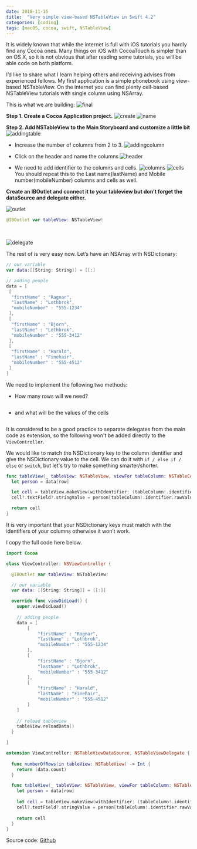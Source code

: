 ```yaml
---
date: 2018-11-15
title:  "Very simple view-based NSTableView in Swift 4.2"
categories: [coding]
tags: [macOS, cocoa, swift, NSTableView]
---
```


It is widely known that while the internet is full with iOS tutorials you hardly find any Cocoa ones. Many things on iOS with CocoaTouch is simpler than on OS X, so it is not obvious that after reading some tutorials, you will be able code on both platform.

I’d like to share what I learn helping others and receiving advises from experienced fellows. My first application is a simple phonebook using view-based NSTableView. On the internet you can find plenty cell-based NSTableView tutorials with single column using NSArray.

This is what we are building:
![final][NSTableview1]

**Step 1. Create a Cocoa Application project.**
![create][NSTableview1-1]
![name][NSTableview1-2]

**Step 2. Add NSTableView to the Main Storyboard and customize a little bit**
![addingtable][NSTableview1-3]

- Increase the number of columns from 2 to 3.
![addingcolumn][NSTableview1-4]

- Click on the header and name the columns
![header][NSTableview1-5]
- We need to add identifier to the columns and cells.
![columns][NSTableview1-6]
![cells][NSTableview1-7]
You should repeat this to the Last name(lastName) and Mobile number(mobileNumber) columns and cells as well.

**Create an IBOutlet and connect it to your tableview but don’t forget the dataSource and delegate either.**

![outlet][NSTableview1-8]

``` swift
@IBOutlet var tableView: NSTableView!
```
<br />

![delegate][NSTableview1-9]


The rest of is very easy now. Let’s have an NSArray with NSDictionary:

``` swift
// our variable
var data:[[String: String]] = [[:]
```

``` swift
// adding people
data = [
 [
  "firstName" : "Ragnar",
  "lastName" : "Lothbrok",
  "mobileNumber" : "555-1234"
 ],
 [
  "firstName" : "Bjorn",
  "lastName" : "Lothbrok",
  "mobileNumber" : "555-3412"
 ],
 [
  "firstName" : "Harald",
  "lastName" : "Finehair",
  "mobileNumber" : "555-4512"
 ]
]
```

We need to implement the following two methods:
- How many rows will we need? <br />
``` numberOfRows(in tableView: NSTableView) -> Int
```
- and what will be the values of the cells <br />
```tableView(_ tableView: NSTableView, viewFor tableColumn: NSTableColumn?, row: Int) -> NSView?
 ```

It is considered to be a good practice to separate delegates from the main code as extension, so the following won't be added directly to the ```ViewController```.

We would like to match the NSDictionary key to the column identifier and give the NSDictionary value to the cell. We can do it with ```if / else if / else``` or ```switch```, but let's try to make something smarter/shorter.  

``` swift
func tableView(_ tableView: NSTableView, viewFor tableColumn: NSTableColumn?, row: Int) -> NSView? {
  let person = data[row]

  let cell = tableView.makeView(withIdentifier: (tableColumn!.identifier), owner: self) as? NSTableCellView
  cell?.textField?.stringValue = person[tableColumn!.identifier.rawValue]!

  return cell
}
```
It is very important that your NSDictionary keys must match with the identifiers of your columns otherwise it won’t work.

I copy the full code here below.
``` swift
import Cocoa

class ViewController: NSViewController {

  @IBOutlet var tableView: NSTableView!

  // our variable
  var data: [[String: String]] = [[:]]

  override func viewDidLoad() {
    super.viewDidLoad()
    
    // adding people
    data = [
        [
            "firstName" : "Ragnar",
            "lastName" : "Lothbrok",
            "mobileNumber" : "555-1234"
        ],
        [
            "firstName" : "Bjorn",
            "lastName" : "Lothbrok",
            "mobileNumber" : "555-3412"
        ],
        [
            "firstName" : "Harald",
            "lastName" : "Finehair",
            "mobileNumber" : "555-4512"
        ]
    ]
    
    // reload tableview
    tableView.reloadData()
  }

}

extension ViewController: NSTableViewDataSource, NSTableViewDelegate {
    
  func numberOfRows(in tableView: NSTableView) -> Int {
    return (data.count)
  }

  func tableView(_ tableView: NSTableView, viewFor tableColumn: NSTableColumn?, row: Int) -> NSView? {
    let person = data[row]
    
    let cell = tableView.makeView(withIdentifier: (tableColumn!.identifier), owner: self) as? NSTableCellView
    cell?.textField?.stringValue = person[tableColumn!.identifier.rawValue]!
    
    return cell
  }
}
```

Source code: [Github](https://github.com/kicsipixel/Cocoa-Samples/tree/master/NSTableView)


[NSTableview1]:   blog/images/NSTableView1.png
[NSTableview1-1]: /images/NSTableView1-1.png
[NSTableview1-2]: /images/NSTableView1-2.png
[NSTableview1-3]: /images/NSTableView1-3.png
[NSTableview1-4]: /images/NSTableView1-4.png
[NSTableview1-5]: /images/NSTableView1-5.png
[NSTableview1-6]: /images/NSTableView1-6.png
[NSTableview1-7]: /images/NSTableView1-7.png
[NSTableview1-8]: /images/NSTableView1-8.gif
[NSTableview1-9]: /images/NSTableView1-9.gif